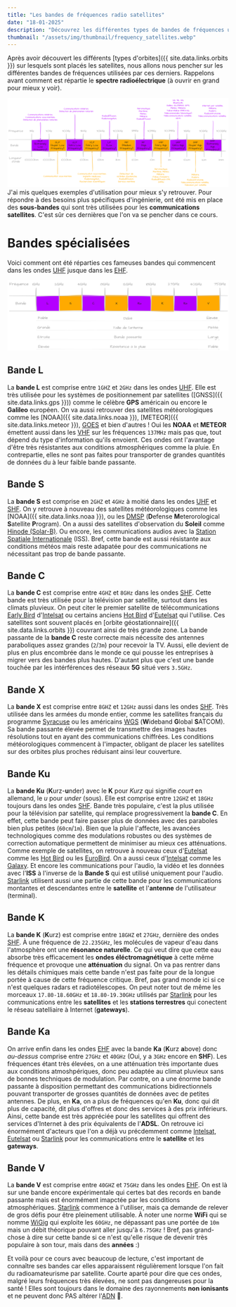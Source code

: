 ```yaml
---
title: "Les bandes de fréquences radio satellites"
date: "18-01-2025"
description: "Découvrez les différentes types de bandes de fréquences utilisées par les communications satellites"
thumbnail: "/assets/img/thumbnail/frequency_satellites.webp"
---
```

Après avoir découvert les différents [types d'orbites]({{ site.data.links.orbits }}) sur lesquels sont placés les satellites, nous allons nous pencher sur les différentes bandes de fréquences utilisées par ces derniers. Rappelons avant comment est répartie le **spectre radioélectrique** (à ouvrir en grand pour mieux y voir). 

![Spectre radioélectrique](../../../assets/img/pages/space/satellite/frequency_satellites/frequency_satellites1.svg)
J'ai mis quelques exemples d'utilisation pour mieux s'y retrouver. 
Pour répondre à des besoins plus spécifiques d'ingénierie, ont été mis en place des **sous-bandes** qui sont très utilisées pour les **communications satellites**. C'est sûr ces dernières que l'on va se pencher dans ce cours. 

# Bandes spécialisées
Voici comment ont été réparties ces fameuses bandes qui commencent dans les ondes [UHF](https://fr.wikipedia.org/wiki/Ultra_haute_fr%C3%A9quence) jusque dans les [EHF](https://fr.wikipedia.org/wiki/Extr%C3%AAmement_haute_fr%C3%A9quence#:~:text=On%20appelle%20extr%C3%AAmement%20haute%20fr%C3%A9quence,font%20partie%20des%20micro%2Dondes.). 

![Bandes satellites](../../../assets/img/pages/space/satellite/frequency_satellites/frequency_satellites2.svg)
## Bande L 
La **bande L** est comprise entre `1GHZ` et `2GHz` dans les ondes [UHF](https://fr.wikipedia.org/wiki/Ultra_haute_fr%C3%A9quence). Elle est très utilisée pour les systèmes de positionnement par satellites ([GNSS]({{ site.data.links.gps }})) comme le célèbre **GPS** américain ou encore le **Galileo** européen. On va aussi retrouver des satellites météorologiques comme les [NOAA]({{ site.data.links.noaa }}), [METEOR]({{ site.data.links.meteor }}), [GOES](https://fr.wikipedia.org/wiki/Geostationary_Operational_Environmental_Satellite) et bien d'autres ! Oui les **NOAA** et **METEOR** émettent aussi dans les [VHF](https://fr.wikipedia.org/wiki/Tr%C3%A8s_haute_fr%C3%A9quence) sur les fréquences `137MHz` mais pas que, tout dépend du type d'information qu'ils envoient.
Ces ondes ont l'avantage d'être très résistantes aux conditions atmosphériques comme la pluie. En contrepartie, elles ne sont pas faites pour transporter de grandes quantités de données du à leur faible bande passante.

## Bande S 
La **bande S** est comprise en `2GHZ` et `4GHz` à moitié dans les ondes [UHF](https://fr.wikipedia.org/wiki/Ultra_haute_fr%C3%A9quence) et [SHF](https://fr.wikipedia.org/wiki/Supra-haute_fr%C3%A9quence). On y retrouve à nouveau des satellites météorologiques comme les [NOAA]({{ site.data.links.noaa }}), ou les [DMSP](https://fr.wikipedia.org/wiki/Defense_Meteorological_Satellite_Program) (**D**efense **M**eterorological **S**atellite **P**rogram). On a aussi des satellites d'observation du **Soleil** comme [Hinode (Solar-B)](https://fr.wikipedia.org/wiki/Hinode_(satellite)). Ou encore, les communications audios avec la [Station Spatiale Internationale](https://fr.wikipedia.org/wiki/Station_spatiale_internationale) (ISS).
Bref, cette bande est aussi résistante aux conditions météos mais reste adapatée pour des communications ne nécessitant pas trop de bande passante.

## Bande C 
La **bande C** est comprise entre `4GHZ` et `8GHz` dans les ondes [SHF](https://fr.wikipedia.org/wiki/Ultra_haute_fr%C3%A9quence). Cette bande est très utilisée pour la télévision par satellite, surtout dans les climats pluvieux. On peut citer le premier satellite de télécommunications [Early Bird](https://fr.wikipedia.org/wiki/Intelsat_I) d'[Intelsat](https://fr.wikipedia.org/wiki/Intelsat) ou certains anciens [Hot Bird](https://fr.wikipedia.org/wiki/Hot_Bird#:~:text=Hot%20Bird%20est%20le%20principal,de%20120%20millions%20de%20foyers.) d'[Eutelsat](https://fr.wikipedia.org/wiki/Eutelsat) qui l'utilise. 
Ces satellites sont souvent placés en [orbite géostationnaire]({{ site.data.links.orbits }}) couvrant ainsi de très grande zone. La bande passante de la **bande C** reste correcte mais nécessite des antennes paraboliques assez grandes (`2`/`3m`) pour recevoir la TV. Aussi, elle devient de plus en plus encombrée dans le monde ce qui pousse les entreprises à migrer vers des bandes plus hautes. D'autant plus que c'est une bande touchée par les intérférences des réseaux **5G** situé vers `3.5GHz`.

## Bande X 
La **bande X** est comprise entre `8GHZ` et `12GHz` aussi dans les ondes [SHF](https://fr.wikipedia.org/wiki/Ultra_haute_fr%C3%A9quence). Très utilisée dans les armées du monde entier, comme les satellites français du programme [Syracuse](https://fr.wikipedia.org/wiki/Syracuse_(satellite)) ou les américains [WGS](https://fr.wikipedia.org/wiki/Wideband_Global_SATCOM) (**W**ideband **G**lobal **S**ATCOM). Sa bande passante élevée permet de transmettre des images hautes résolutions tout en ayant des communications chiffrées. Les conditions météorologiques commencent à l'impacter, obligant de placer les satellites sur des orbites plus proches réduisant ainsi leur couverture.


## Bande Ku 
La **bande Ku** (**K**urz-**u**nder) avec le **K** pour *Kurz* qui signifie *court* en allemand, le *u* pour *under* (sous). Elle  est comprise entre `12GHZ` et `18GHz` toujours dans les ondes [SHF](https://fr.wikipedia.org/wiki/Ultra_haute_fr%C3%A9quence). Bande très populaire, c'est la plus utilisée pour la télévision par satellite, qui remplace progressivement la **bande C**. En effet, cette bande peut faire passer plus de données avec des paraboles bien plus petites (`60cm`/`1m`). Bien que la pluie l'affecte, les avancées technologiques comme des modulations robustes ou des systèmes de correction automatique permettent de minimiser au mieux ces atténuations. Comme exemple de satellites, on retrouve à nouveau ceux d'[Eutelsat](https://fr.wikipedia.org/wiki/Eutelsat) comme les [Hot Bird](https://fr.wikipedia.org/wiki/Hot_Bird) ou les [EuroBird](https://fr.wikipedia.org/wiki/Eutelsat_31A). On a aussi ceux d'[Intelsat](https://fr.wikipedia.org/wiki/Intelsat) comme les [Galaxy](https://fr.wikipedia.org/wiki/Galaxy_(satellite)). Et encore les communications pour l'audio, la vidéo et les données avec l'**ISS** à l'inverse de la **Bande S** qui est utilisé uniquement pour l'audio. [Starlink](https://fr.wikipedia.org/wiki/Starlink) utilisent aussi une partie de cette bande pour les communications montantes et descendantes entre le **satellite** et l'**antenne** de l'utilisateur (terminal).

## Bande K
La **bande K** (**K**urz) est comprise entre `18GHZ` et `27GHz`, dernière des ondes [SHF](https://fr.wikipedia.org/wiki/Ultra_haute_fr%C3%A9quence). À une fréquence de `22.235GHz`, les molécules de vapeur d'eau dans l'atmosphère ont une **résonance naturelle**. Ce qui veut dire que cette eau absorbe très efficacement les **ondes éléctromagnétique** à cette même fréquence et provoque une **atténuation** du signal. On va pas rentrer dans les détails chimiques mais cette bande n'est pas faite pour de la longue portée à cause de cette fréquence critique. Bref, pas grand monde ici si ce n'est quelques radars et radiotélescopes. On peut noter tout de même les morceaux `17.80-18.60GHz` et `18.80-19.30GHz` utilisés par [Starlink](https://fr.wikipedia.org/wiki/Starlink) pour les communications entre les **satellites** et les **stations terrestres** qui conectent le réseau satelliaire à Internet (**gateways**).

## Bande Ka 
On arrive enfin dans les ondes [EHF](https://fr.wikipedia.org/wiki/Extr%C3%AAmement_haute_fr%C3%A9quence) avec la bande **Ka** (**K**urz **a**bove) donc *au-dessus* comprise entre `27GHz` et `40GHz` (Oui, y a `3GHz` encore en **SHF**). Les fréquences étant très élevées, on a une atténuation très importante dues aux conditions atmoshpériques, donc peu adaptée au climat pluvieux sans de bonnes techniques de modulation. Par contre, on a une énorme bande passante à disposition permettant des communications bidirectionnels pouvant transporter de grosses quantités de données avec de petites antennes. De plus, en **Ka**, on a plus de fréquences qu'en **Ku**, donc qui dit plus de capacité, dit plus d'offres et donc des services à des prix inférieurs. Ainsi, cette bande est très appréciée pour les satellites qui offrent des services d'Internet à des prix équivalents de l'**ADSL**. On retrouve ici énormément d'acteurs que l'on a déjà vu précdemment comme [Intelsat](https://fr.wikipedia.org/wiki/Intelsat), [Eutelsat](https://fr.wikipedia.org/wiki/Eutelsat) ou [Starlink](https://fr.wikipedia.org/wiki/Starlink) pour les communications entre le **satellite** et les **gateways**.

## Bande V
La **bande V** est comprise entre `40GHZ` et `75GHz` dans les ondes [EHF](https://fr.wikipedia.org/wiki/Extr%C3%AAmement_haute_fr%C3%A9quence). On est là sur une bande encore expérimentale qui certes bat des records en bande passante mais est énormément imapctée par les conditions atmosphériques. [Starlink](https://fr.wikipedia.org/wiki/Starlink) commence à l'utiliser, mais ça demande de relever de gros défis pour être pleinement utilisable. À noter une norme **WiFi** qui se nomme [WiGig](https://fr.wikipedia.org/wiki/IEEE_802.11ad) qui exploite les `60GHz`, ne dépassant pas une portée de `10m` mais un débit théorique pouvant aller jusqu'à `6.75GHz` ! Bref, pas grand-chose à dire sur cette bande si ce n'est qu'elle risque de devenir très populaire à son tour, mais dans des **années** :)

Et voilà pour ce cours avec beaucoup de lecture, c'est important de connaître ses bandes car elles apparaissent régulièrement lorsque l'on fait du radioamateurisme par satellite.
Courte aparté pour dire que ces ondes, malgré leurs fréquences très élevées, ne sont pas dangereuses pour la santé ! Elles sont toujours dans le domaine des rayonnements **non ionisants** et ne peuvent donc PAS altérer l'[ADN](https://fr.wikipedia.org/wiki/ADN) 🧬.